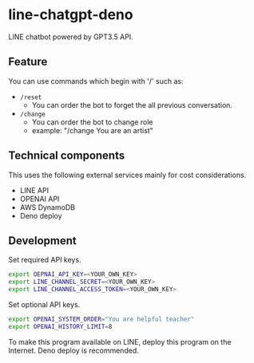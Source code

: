 # line-chatgpt-deno

LINE chatbot powered by GPT3.5 API.

## Feature

You can use commands which begin with '/' such as:

- `/reset`
  - You can order the bot to forget the all previous conversation.
- `/change`
  - You can order the bot to change role
  - example: "/change You are an artist"

## Technical components

This uses the following external services mainly for cost considerations.

- LINE API
- OPENAI API
- AWS DynamoDB
- Deno deploy

## Development

Set required API keys.

```bash
export OEPNAI_API_KEY=<YOUR_OWN_KEY>
export LINE_CHANNEL_SECRET=<YOUR_OWN_KEY>
export LINE_CHANNEL_ACCESS_TOKEN=<YOUR_OWN_KEY>
```

Set optional API keys.

```bash
export OPENAI_SYSTEM_ORDER="You are helpful teacher"
export OPENAI_HISTORY_LIMIT=8
```

To make this program available on LINE, deploy this program on the Internet.
Deno deploy is recommended.
